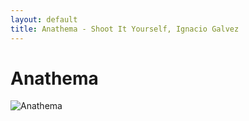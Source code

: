 ```yaml
---
layout: default
title: Anathema - Shoot It Yourself, Ignacio Galvez
---
```


# Anathema

![Anathema](http://assets.farmhouse.co/publishing/1-shoot-it-yourself/images/anathema-1.jpg)
